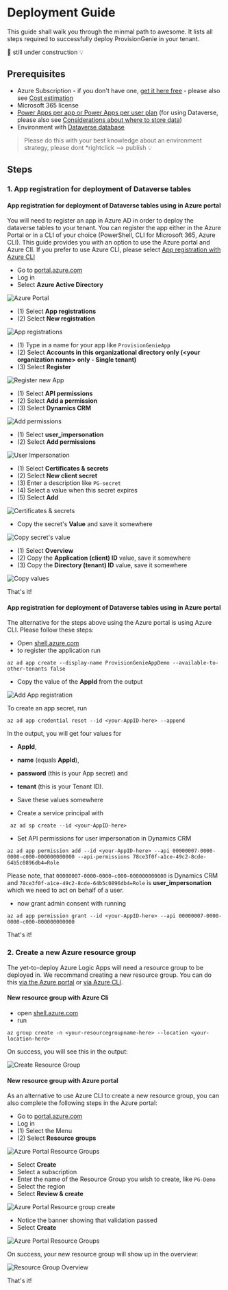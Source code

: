# Deployment Guide


This guide shall walk you through the minmal path to awesome. It lists all steps required to successfully deploy ProvisionGenie in your tenant. 

🚨 still under construction 💡

## Prerequisites

* Azure Subscription - if you don't have one, [get it here free](https://azure.microsoft.com/en-us/free) - please also see [Cost estimation](CostEstimation.md)
* Microsoft 365 license 
* [Power Apps per app or Power Apps per user plan](https://powerapps.microsoft.com/en-us/pricing/) (for using Dataverse, please also see [Considerations about where to store data](Considerations-on-Dataverse.md)) 
* Environment with [Dataverse database](https://docs.microsoft.com/en-us/power-platform/admin/create-database)

> Please do this with your best knowledge about an environment strategy, please dont *rightclick --> publish 💡

<!-- * Admin role -->

## Steps

### 1. App registration for deployment of Dataverse tables

#### App registration for deployment of Dataverse tables using in Azure portal

You will need to register an app in Azure AD in order to deploy the dataverse tables to your tenant. You can register the app either in the Azure Portal or in a CLI of your choice (PowerShell, CLI for Microsoft 365, Azure CLI). This guide provides you with an option to use the Azure portal and Azure ClI. If you prefer to use Azure CLI, please select [App registration with Azure CLI](DeploymentGuide.md#App-registration-for-deployment-of-Dataverse-tables-using-in-Azure-portal)

* Go to [portal.azure.com](https://portal.azure.com)
* Log in
* Select **Azure Active Directory**

![Azure Portal](media/AzurePortal.png)

* (1) Select **App registrations**
* (2) Select **New registration**

![App registrations](media/AzurePortalADAppregistrationsSteps.png)

* (1) Type in a name for your app like `ProvisionGenieApp` 
* (2) Select **Accounts in this organizational directory only (\<your organization name> only - Single tenant)**
* (3) Select **Register**

![Register new App](media/AzurePortalADAppregistrationsNewSteps.png)

* (1) Select **API permissions**
* (2) Select **Add a permission**
* (3) Select **Dynamics CRM**

![Add permissions](media/AzurePortalADAppregistrationsAddPermissionSteps.png)

* (1) Select **user_impersonation**
* (2) Select **Add permissions**

![User Impersonation](media/AzurePortalADAppregistrationsAddPermissionDynCRMUserImpersonationSteps.png)

* (1) Select **Certificates & secrets**
* (2) Select **New client secret** 
* (3) Enter a description like `PG-secret`
* (4) Select a value when this secret expires
* (5) Select **Add** 

![Certificates & secrets](media/AzurePortalADAppregistrationssecretSteps.png)

* Copy the secret's **Value** and save it somewhere

![Copy secret's value](media/AzurePortalADAppregistrationsNewSecretCopyValue.png)

* (1) Select **Overview**
* (2) Copy the **Application (client) ID** value, save it somewhere
* (3) Copy the **Directory (tenant) ID** value, save it somewhere

![Copy values](media/AzurePortalADAppregistrationscopyvalues.png)

That's it!

#### App registration for deployment of Dataverse tables using in Azure portal

The alternative for the steps above using the Azure portal is using Azure CLI. Please follow these steps: 

* Open [shell.azure.com](https://portal.azure.com/#cloudshell/)
* to register the application run

```
az ad app create --display-name ProvisionGenieAppDemo --available-to-other-tenants false
```

* Copy the value of the **AppId** from the output 

![Add App registration](media/CloudShellAddApp.png)

To create an app secret, run

```
az ad app credential reset --id <your-AppID-here> --append
```

In the output, you will get four values for 

* **AppId**, 
* **name** (equals **AppId**), 
* **password** (this is your App secret) and 
* **tenant** (this is your Tenant ID). 

* Save these values somewhere
* Create a service principal with 

```
 az ad sp create --id <your-AppID-here>
```

* Set API permissions for user impersonation in Dynamics CRM

```
az ad app permission add --id <your-AppID-here> --api 00000007-0000-0000-c000-000000000000 --api-permissions 78ce3f0f-a1ce-49c2-8cde-64b5c0896db4=Role
```

Please note, that `00000007-0000-0000-c000-000000000000` is Dynamics CRM and `78ce3f0f-a1ce-49c2-8cde-64b5c0896db4=Role` is **user_impersonation** which we need to act on behalf of a user. 

* now grant admin consent with running 

```
az ad app permission grant --id <your-AppID-here> --api 00000007-0000-0000-c000-000000000000
```

That's it! 

### 2. Create a new Azure resource group

The yet-to-deploy Azure Logic Apps will need a resource group to be deployed in. We recommand creating a new resource group. You can do this [via the Azure portal](DeploymentGuide.md#new-resource-group-with-Azure-portal) or [via Azure CLI](DeploymentGuide.md#new-resource-group-with-Azure-cli). 

#### New resource group with Azure Cli

* open [shell.azure.com](https://portal.azure.com/#cloudshell/)
* run

```
az group create -n <your-resourcegroupname-here> --location <your-location-here>
```

On success, you will see this in the output: 

![Create Resource Group](media/CloudShellcreateRg.png)

#### New resource group with Azure portal

As an alternative to use Azure CLI to create a new resource group, you can also complete the following steps in the Azure portal: 

* Go to [portal.azure.com](https://portal.azure.com)
* Log in
* (1) Select the Menu
* (2) Select **Resource groups**

![Azure Portal Resource Groups](media/AzureResourceGroup.png)

* Select **Create**
* Select a subscription
* Enter the name of the Resource Group you wish to create, like `PG-Demo`
* Select the region
* Select **Review & create**

![Azure Portal Resource group create](media/AzureResourceGroupCreateForm.png)

* Notice the banner showing that validation passed
* Select **Create**

![Azure Portal Resource Groups](media/AzureResourceGroupCreateFinal.png)

On success, your new resource group will show up in the overview:

![Resource Group Overview](media/AzureResourceGroupOverview.png)

That's it! 


<!-- 🚨🚨🚨🚨 in
Now it's time to continue with

### 2. Managed identity
  * PS script

### 3. Deploy Logic Apps

4. import the solution: Dataverse tables & Canvas App
5. Deploy Azure Logic Apps
  * fill in variables
4. 
5. test
### 4. Import solution: Dataverse tables & Canvas App

 ### braindump


1. create a resource group either in UI or with CLI
2. app registration
3. deploy 
    * commondataservice hard coded/displayname
    * authenticate
    * https://vincentlauzon.com/2018/09/25/service-principal-for-logic-app-connector/ service principal
 -->
